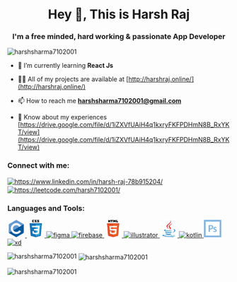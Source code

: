 <h1 align="center">Hey 👋, This is Harsh Raj</h1>
<h3 align="center">I'm a free minded, hard working & passionate App Developer</h3>

<p align="left"> <img src="https://komarev.com/ghpvc/?username=harshsharma7102001&label=Profile%20views&color=0e75b6&style=flat" alt="harshsharma7102001" /> </p>

- 🌱 I’m currently learning **React Js**

- 👨‍💻 All of my projects are available at [http://harshraj.online/](http://harshraj.online/)

- 📫 How to reach me **harshsharma7102001@gmail.com**

- 📄 Know about my experiences [https://drive.google.com/file/d/1iZXVfUAiH4q1kxryFKFPDHmN8B_RxYKT/view](https://drive.google.com/file/d/1iZXVfUAiH4q1kxryFKFPDHmN8B_RxYKT/view)

<h3 align="left">Connect with me:</h3>
<p align="left">
<a href="https://linkedin.com/in/https://www.linkedin.com/in/harsh-raj-78b915204/" target="blank"><img align="center" src="https://raw.githubusercontent.com/rahuldkjain/github-profile-readme-generator/master/src/images/icons/Social/linked-in-alt.svg" alt="https://www.linkedin.com/in/harsh-raj-78b915204/" height="30" width="40" /></a>
<a href="https://www.leetcode.com/https://leetcode.com/harsh7102001/" target="blank"><img align="center" src="https://raw.githubusercontent.com/rahuldkjain/github-profile-readme-generator/master/src/images/icons/Social/leet-code.svg" alt="https://leetcode.com/harsh7102001/" height="30" width="40" /></a>
</p>

<h3 align="left">Languages and Tools:</h3>
<p align="left"> <a href="https://www.cprogramming.com/" target="_blank" rel="noreferrer"> <img src="https://raw.githubusercontent.com/devicons/devicon/master/icons/c/c-original.svg" alt="c" width="40" height="40"/> </a> <a href="https://www.w3schools.com/css/" target="_blank" rel="noreferrer"> <img src="https://raw.githubusercontent.com/devicons/devicon/master/icons/css3/css3-original-wordmark.svg" alt="css3" width="40" height="40"/> </a> <a href="https://www.figma.com/" target="_blank" rel="noreferrer"> <img src="https://www.vectorlogo.zone/logos/figma/figma-icon.svg" alt="figma" width="40" height="40"/> </a> <a href="https://firebase.google.com/" target="_blank" rel="noreferrer"> <img src="https://www.vectorlogo.zone/logos/firebase/firebase-icon.svg" alt="firebase" width="40" height="40"/> </a> <a href="https://www.w3.org/html/" target="_blank" rel="noreferrer"> <img src="https://raw.githubusercontent.com/devicons/devicon/master/icons/html5/html5-original-wordmark.svg" alt="html5" width="40" height="40"/> </a> <a href="https://www.adobe.com/in/products/illustrator.html" target="_blank" rel="noreferrer"> <img src="https://www.vectorlogo.zone/logos/adobe_illustrator/adobe_illustrator-icon.svg" alt="illustrator" width="40" height="40"/> </a> <a href="https://www.java.com" target="_blank" rel="noreferrer"> <img src="https://raw.githubusercontent.com/devicons/devicon/master/icons/java/java-original.svg" alt="java" width="40" height="40"/> </a> <a href="https://kotlinlang.org" target="_blank" rel="noreferrer"> <img src="https://www.vectorlogo.zone/logos/kotlinlang/kotlinlang-icon.svg" alt="kotlin" width="40" height="40"/> </a> <a href="https://www.photoshop.com/en" target="_blank" rel="noreferrer"> <img src="https://raw.githubusercontent.com/devicons/devicon/master/icons/photoshop/photoshop-line.svg" alt="photoshop" width="40" height="40"/> </a> <a href="https://www.adobe.com/products/xd.html" target="_blank" rel="noreferrer"> <img src="https://cdn.worldvectorlogo.com/logos/adobe-xd.svg" alt="xd" width="40" height="40"/> </a> </p>

<p><img align="left" src="https://github-readme-stats.vercel.app/api/top-langs?username=harshsharma7102001&show_icons=true&locale=en&layout=compact" alt="harshsharma7102001" /></p>

<p>&nbsp;<img align="center" src="https://github-readme-stats.vercel.app/api?username=harshsharma7102001&show_icons=true&locale=en" alt="harshsharma7102001" /></p>

<p><img align="center" src="https://github-readme-streak-stats.herokuapp.com/?user=harshsharma7102001&" alt="harshsharma7102001" /></p>

